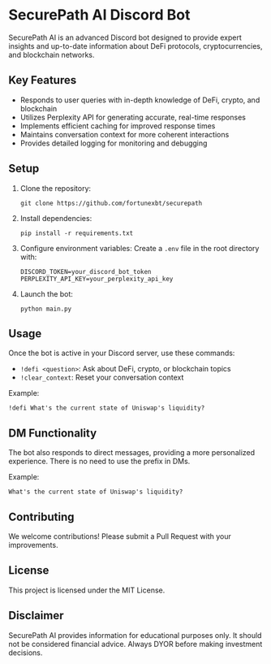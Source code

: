# SecurePath AI Discord Bot

SecurePath AI is an advanced Discord bot designed to provide expert insights and up-to-date information about DeFi protocols, cryptocurrencies, and blockchain networks.

## Key Features

- Responds to user queries with in-depth knowledge of DeFi, crypto, and blockchain
- Utilizes Perplexity API for generating accurate, real-time responses
- Implements efficient caching for improved response times
- Maintains conversation context for more coherent interactions
- Provides detailed logging for monitoring and debugging

## Setup

1. Clone the repository:
   ```
   git clone https://github.com/fortunexbt/securepath
   ```

2. Install dependencies:
   ```
   pip install -r requirements.txt
   ```

3. Configure environment variables:
   Create a `.env` file in the root directory with:
   ```
   DISCORD_TOKEN=your_discord_bot_token
   PERPLEXITY_API_KEY=your_perplexity_api_key
   ```

4. Launch the bot:
   ```
   python main.py
   ```

## Usage

Once the bot is active in your Discord server, use these commands:

- `!defi <question>`: Ask about DeFi, crypto, or blockchain topics
- `!clear_context`: Reset your conversation context

Example:
```
!defi What's the current state of Uniswap's liquidity?
```

## DM Functionality

The bot also responds to direct messages, providing a more personalized experience. There is no need to use the prefix in DMs.

Example:
```
What's the current state of Uniswap's liquidity?
```

## Contributing

We welcome contributions! Please submit a Pull Request with your improvements.

## License

This project is licensed under the MIT License.

## Disclaimer

SecurePath AI provides information for educational purposes only. It should not be considered financial advice. Always DYOR before making investment decisions.